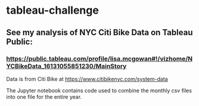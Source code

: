 # tableau-challenge

## See my analysis of NYC Citi Bike Data on Tableau Public: 
### https://public.tableau.com/profile/lisa.mcgowan#!/vizhome/NYCBikeData_16131055851230/MainStory

Data is from Citi Bike at https://www.citibikenyc.com/system-data

The Jupyter notebook contains code used to combine the monthly csv files into one file for the entire year.